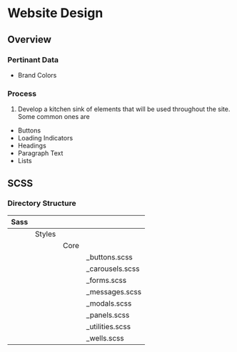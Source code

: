 # Website Design
## Overview
### Pertinant Data
- Brand Colors

### Process
1. Develop a kitchen sink of elements that will be used throughout the site. Some common ones are
  - Buttons
  - Loading Indicators
  - Headings
  - Paragraph Text
  - Lists

## SCSS
### Directory Structure

| Sass |        |      |                 |
|------|:-------|:----:|:----------------|
|      | Styles |      |                 |
|      |        | Core |                 |
|      |        |      | _buttons.scss   |
|      |        |      | _carousels.scss |
|      |        |      | _forms.scss     |
|      |        |      | _messages.scss  |
|      |        |      | _modals.scss    |
|      |        |      | _panels.scss    |
|      |        |      | _utilities.scss |
|      |        |      | _wells.scss     |
 
